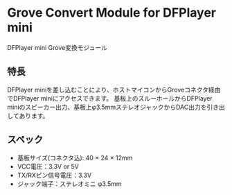 # Grove Convert Module for DFPlayer mini

DFPlayer mini Grove変換モジュール

## 特長
DFPlayer miniを差し込むことにより、ホストマイコンからGroveコネクタ経由でDFPlayer miniにアクセスできます。
基板上のスルーホールからDFPlayer miniのスピーカー出力、基板上φ3.5mmステレオジャックからDAC出力を引き出してあります。

## スペック
 - 基板サイズ(コネクタ込): 40 × 24 × 12mm  
 - VCC電圧：3.3V or 5V
 - TX/RXピン信号電圧：3.3V
 - ジャック端子：ステレオミニ φ3.5mm
